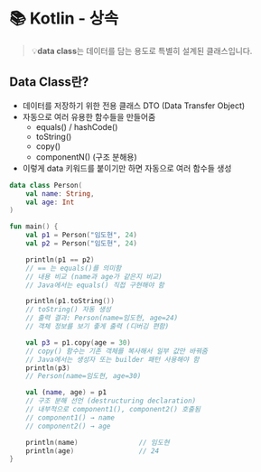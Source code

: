 # 📚 Kotlin - 상속

> 💡**data class**는 데이터를 담는 용도로 특별히 설계된 클래스입니다.

## Data Class란?
- 데이터를 저장하기 위한 전용 클래스 DTO (Data Transfer Object)
- 자동으로 여러 유용한 함수들을 만들어줌
    - equals() / hashCode()
    - toString()
    - copy()
    - componentN() (구조 분해용)
- 이렇게 data 키워드를 붙이기만 하면 자동으로 여러 함수들 생성

```kotlin
data class Person(
    val name: String,
    val age: Int
)

fun main() {
    val p1 = Person("임도현", 24)
    val p2 = Person("임도현", 24)

    println(p1 == p2)
    // == 는 equals()를 의미함
    // 내용 비교 (name과 age가 같은지 비교)
    // Java에서는 equals() 직접 구현해야 함

    println(p1.toString())
    // toString() 자동 생성
    // 출력 결과: Person(name=임도현, age=24)
    // 객체 정보를 보기 좋게 출력 (디버깅 편함)

    val p3 = p1.copy(age = 30)
    // copy() 함수는 기존 객체를 복사해서 일부 값만 바꿔줌
    // Java에서는 생성자 또는 builder 패턴 사용해야 함
    println(p3)
    // Person(name=임도현, age=30)

    val (name, age) = p1
    // 구조 분해 선언 (destructuring declaration)
    // 내부적으로 component1(), component2() 호출됨
    // component1() → name
    // component2() → age

    println(name)               // 임도현
    println(age)                // 24
}
```
